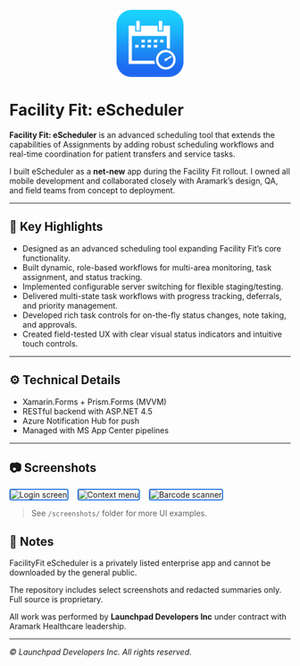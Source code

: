 <p align="center">
  <img src="./screenshots/app-icon.png" alt="App Icon" width="120" />
</p>

# Facility Fit: eScheduler

**Facility Fit: eScheduler** is an advanced scheduling tool that extends the capabilities of Assignments by adding robust scheduling workflows and real-time coordination for patient transfers and service tasks.

I built eScheduler as a **net-new** app during the Facility Fit rollout. I owned all mobile development and collaborated closely with Aramark’s design, QA, and field teams from concept to deployment.

---

## 📌 **Key Highlights**
- Designed as an advanced scheduling tool expanding Facility Fit’s core functionality.
- Built dynamic, role-based workflows for multi-area monitoring, task assignment, and status tracking.
- Implemented configurable server switching for flexible staging/testing.
- Delivered multi-state task workflows with progress tracking, deferrals, and priority management.
- Developed rich task controls for on-the-fly status changes, note taking, and approvals.
- Created field-tested UX with clear visual status indicators and intuitive touch controls.

---

## ⚙️ **Technical Details**
- Xamarin.Forms + Prism.Forms (MVVM)
- RESTful backend with ASP.NET 4.5
- Azure Notification Hub for push
- Managed with MS App Center pipelines

---

## 📷 **Screenshots**

<div style="display: flex; gap: 1rem;">
  <img src="/screenshots/schedules-02.png" alt="Login screen" style="border: 2px solid #2A7AE2; border-radius: 4px;">
  <img src="/screenshots/schedules-05.png" alt="Context menu" style="border: 2px solid #2A7AE2; border-radius: 4px;">
  <img src="/screenshots/schedules-07.png" alt="Barcode scanner" style="border: 2px solid #2A7AE2; border-radius: 4px;">
</div>

> See `/screenshots/` folder for more UI examples.

## 🔐 Notes


FacilityFit eScheduler is a privately listed enterprise app and cannot be downloaded by the general public.

The repository includes select screenshots and redacted summaries only. Full source is proprietary.

All work was performed by **Launchpad Developers Inc** under contract with Aramark Healthcare leadership.

---

_© Launchpad Developers Inc. All rights reserved._
